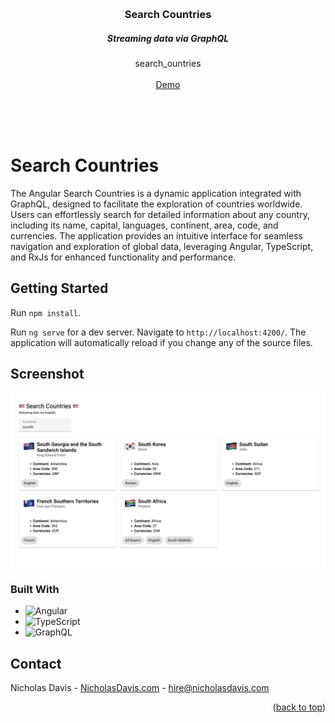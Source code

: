 <a name="readme-top"></a>
<br />
<div align="center">

<h3 align="center">Search Countries</h3>
<h5 align="center">Streaming data via GraphQL</h5>

  <p align="center">
    search_ountries
    <br />
    <br />
    <a href="https://nicholasdavis.com/projects/rock-paper-scissors-game" target="_blank">Demo</a> 
  </p>
</div>
<br />
<br />
<br />

<!-- INTRO -->
Search Countries
=============

The Angular Search Countries is a dynamic application integrated with GraphQL, designed to facilitate the exploration of countries worldwide. Users can effortlessly search for detailed information about any country, including its name, capital, languages, continent, area, code, and currencies. The application provides an intuitive interface for seamless navigation and exploration of global data, leveraging Angular, TypeScript, and RxJs for enhanced functionality and performance.

<!-- GETTING STARTED -->
## Getting Started

Run `npm install`.

Run `ng serve` for a dev server. Navigate to `http://localhost:4200/`. The application will automatically reload if you change any of the source files.

<!-- ABOUT THE PROJECT -->
## Screenshot

[![Product Name Screen Shot][product-screenshot]](https://nicholasdavis.com/projects/search-countries)


### Built With

* ![Angular](https://img.shields.io/badge/angular-%23DD0031.svg?style=for-the-badge&logo=angular&logoColor=white)
* ![TypeScript](https://img.shields.io/badge/typescript-%23007ACC.svg?style=for-the-badge&logo=typescript&logoColor=white)
* ![GraphQL](https://img.shields.io/badge/-GraphQL-E10098?style=for-the-badge&logo=graphql&logoColor=white)

<!-- CONTACT -->
## Contact

Nicholas Davis - [NicholasDavis.com](https://NicholasDavis.com) - hire@nicholasdavis.com

<p align="right">(<a href="#readme-top">back to top</a>)</p>


<!-- MARKDOWN LINKS & IMAGES -->
<!-- https://www.markdownguide.org/basic-syntax/#reference-style-links -->
[product-screenshot]: screenshot/image.png
